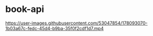 # book-api

https://user-images.githubusercontent.com/53047854/178093070-1b03a67c-fedc-45d4-b9ba-35f0f2cdf1d7.mp4

